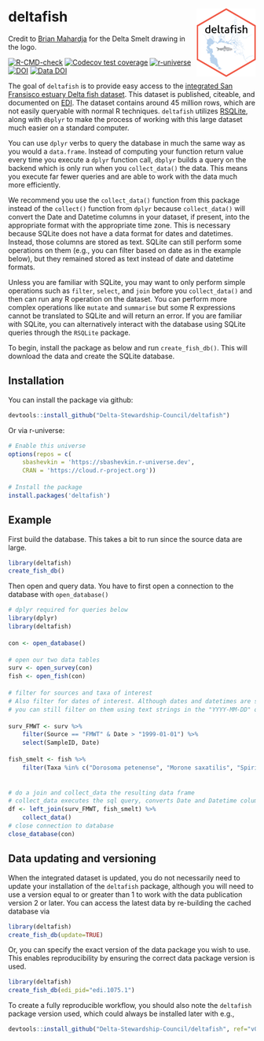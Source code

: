 
# deltafish <a href="https://delta-stewardship-council.github.io/deltafish/"><img src="man/figures/logo.png" align="right" height="139" /></a>

Credit to [Brian Mahardja](https://github.com/bmahardja) for the Delta Smelt drawing in the logo. 

<!-- badges: start -->
[![R-CMD-check](https://github.com/Delta-Stewardship-Council/deltafish/actions/workflows/R-CMD-check.yaml/badge.svg)](https://github.com/Delta-Stewardship-Council/deltafish/actions/workflows/R-CMD-check.yaml)
[![Codecov test coverage](https://codecov.io/gh/Delta-Stewardship-Council/deltafish/branch/main/graph/badge.svg)](https://app.codecov.io/gh/Delta-Stewardship-Council/deltafish?branch=main)
  [![r-universe](https://sbashevkin.r-universe.dev/badges/deltafish)](https://sbashevkin.r-universe.dev/ui#package:deltafish)
  [![DOI](https://zenodo.org/badge/DOI/10.5281/zenodo.6484439.svg)](https://doi.org/10.5281/zenodo.6484439)
  [![Data DOI](https://img.shields.io/badge/Data%20publication%20DOI-10.6073/pasta/0cdf7e5e954be1798ab9bf4f23816e83-blue.svg)](https://portal.edirepository.org/nis/mapbrowse?scope=edi&identifier=1075)
<!-- badges: end -->

The goal of `deltafish` is to provide easy access to the [integrated San Fransisco estuary Delta fish dataset](https://portal.edirepository.org/nis/mapbrowse?scope=edi&identifier=1075&revision=1). This dataset is published, citeable, and documented on [EDI](https://portal.edirepository.org/nis/mapbrowse?scope=edi&identifier=1075&revision=1). The dataset contains around 45 million rows, which are not easily queryable with normal R techniques. `deltafish` utilizes [RSQLite](https://rsqlite.r-dbi.org/articles/RSQLite.html), along with `dbplyr` to make the process of working with this large dataset much easier on a standard computer. 

You can use `dplyr` verbs to query the database in much the same way as you would a `data.frame`. Instead of computing your function return value every time you execute a `dplyr` function call, `dbplyr` builds a query on the backend which is only run when you `collect_data()` the data. This means you execute far fewer queries and are able to work with the data much more efficiently. 

We recommend you use the `collect_data()` function from this package instead of the `collect()` function from `dplyr` because `collect_data()` will convert the Date and Datetime columns in your dataset, if present, into the appropriate format with the appropriate time zone. This is necessary because SQLite does not have a data format for dates and datetimes. Instead, those columns are stored as text. SQLite can still perform some operations on them (e.g., you can filter based on date as in the example below), but they remained stored as text instead of date and datetime formats. 

Unless you are familiar with SQLite, you may want to only perform simple operations such as `filter`, `select`, and `join` before you `collect_data()` and then can run any R operation on the dataset. You can perform more complex operations like `mutate` and `summarise` but some R expressions cannot be translated to SQLite and will return an error. If you are familiar with SQLite, you can alternatively interact with the database using SQLite queries through the `RSQLite` package. 

To begin, install the package as below and run `create_fish_db()`. This will download the data and create the SQLite database.

## Installation

You can install the package via github:
``` r
devtools::install_github("Delta-Stewardship-Council/deltafish")
```

Or via r-universe:

``` r
# Enable this universe
options(repos = c(
    sbashevkin = 'https://sbashevkin.r-universe.dev',
    CRAN = 'https://cloud.r-project.org'))

# Install the package
install.packages('deltafish')
```

## Example

First build the database. This takes a bit to run since the source data are large.

``` r
library(deltafish)
create_fish_db()
```

Then open and query data. You have to first open a connection to the database with `open_database()`

```r
# dplyr required for queries below
library(dplyr)
library(deltafish)

con <- open_database()

# open our two data tables
surv <- open_survey(con)
fish <- open_fish(con)

# filter for sources and taxa of interest
# Also filter for dates of interest. Although dates and datetimes are stored as text in the dataset,
# you can still filter on them using text strings in the "YYYY-MM-DD" or "YYYY-MM-DD HH:MM:SS" format.

surv_FMWT <- surv %>% 
    filter(Source == "FMWT" & Date > "1999-01-01") %>% 
    select(SampleID, Date)

fish_smelt <- fish %>% 
    filter(Taxa %in% c("Dorosoma petenense", "Morone saxatilis", "Spirinchus thaleichthys"))


# do a join and collect_data the resulting data frame
# collect_data executes the sql query, converts Date and Datetime columns to the correct format and timezone, and gives you a table
df <- left_join(surv_FMWT, fish_smelt) %>% 
    collect_data() 
# close connection to database
close_database(con)

```

## Data updating and versioning

When the integrated dataset is updated, you do not necessarily need to update your installation of the `deltafish` package, although you will need to use a version equal to or greater than 1 to work with the data publication version 2 or later. You can access the latest data by re-building the cached database via 

``` r
library(deltafish)
create_fish_db(update=TRUE)
```

Or, you can specify the exact version of the data package you wish to use. This enables reproducibility by ensuring the correct data package version is used. 

``` r
library(deltafish)
create_fish_db(edi_pid="edi.1075.1")
```

To create a fully reproducible workflow, you should also note the `deltafish` package version used, which could always be installed later with e.g.,

``` r
devtools::install_github("Delta-Stewardship-Council/deltafish", ref="v0.2.0")
```
